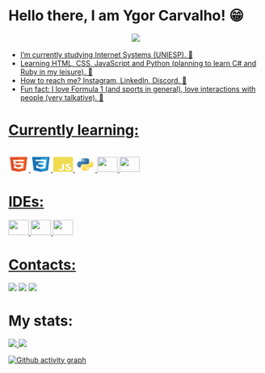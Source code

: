 # Hello there, I am Ygor Carvalho! 😁

<div align="center">
  <a href="#"><img src="https://media.giphy.com/media/mRoCaQMjS6xvgabiho/giphy.gif">
</div>

- I’m currently studying Internet Systems (UNIESP). 🎒
- Learning HTML, CSS, JavaScript and Python (planning to learn C# and Ruby in my leisure). 💭
- How to reach me? Instagram, LinkedIn, Discord. 📮
- Fun fact: I love Formula 1 (and sports in general), love interactions with people (very talkative). 🍞

# Currently learning:

<div style="display: inline_block"><br>
  <img height="30" width="40" src="https://raw.githubusercontent.com/devicons/devicon/master/icons/html5/html5-original.svg">
  <img height="30" width="40" src="https://raw.githubusercontent.com/devicons/devicon/master/icons/css3/css3-original.svg">
  <img height="30" width="40" src="https://raw.githubusercontent.com/devicons/devicon/master/icons/javascript/javascript-plain.svg">
  <img height="30" width="40" src="https://raw.githubusercontent.com/devicons/devicon/master/icons/python/python-original.svg">
  <img height="30" width="40" src="https://cdn.jsdelivr.net/gh/devicons/devicon/icons/csharp/csharp-original.svg">
  <img width="40" height="30" src="https://cdn.jsdelivr.net/gh/devicons/devicon/icons/bootstrap/bootstrap-original.svg">
          
# IDEs:
<div>  
  <img height="30" width="40" src="https://cdn.jsdelivr.net/gh/devicons/devicon/icons/vscode/vscode-original.svg"/>
  <img height="30" width="40" src="https://cdn.jsdelivr.net/gh/devicons/devicon/icons/pycharm/pycharm-original.svg"/>
  <img height="30" width="40" src="https://cdn.jsdelivr.net/gh/devicons/devicon/icons/visualstudio/visualstudio-plain.svg"/>
<div/>         

# Contacts:

<div>
  <a href="https://instagram.com/carvalhoygor" target="_blank"><img src="https://img.shields.io/badge/-Instagram-%23E4405F?style=for-the-badge&logo=instagram&logoColor=white" target="_blank"></a>
  <a href="https://www.linkedin.com/in/ygorcarvalho44" target="_blank"><img src="https://img.shields.io/badge/-LinkedIn-%230077B5?style=for-the-badge&logo=linkedin&logoColor=white" target="_blank"></a>
  <a href="https://discord.gg/392652171163992064" target="_blank"><img src="https://img.shields.io/badge/Discord-7289DA?style=for-the-badge&logo=discord&logoColor=white" target="_blank"></a> 
<div/>

# My stats:

<div>
  <a href="https://github.com/farvillage">
  <img height="180em" src="https://github-readme-stats.vercel.app/api?username=farvillage&show_icons=true&theme=material-palenight&include_all_commits=true&count_private=true"/>
  <img height="180em" src="https://github-readme-stats.vercel.app/api/top-langs/?username=farvillage&layout=compact&langs_count=16&theme=material-palenight"/>
</div>
  
  ![Github activity graph](https://github-readme-activity-graph.cyclic.app/graph?username=farvillage&theme=github-compact)
